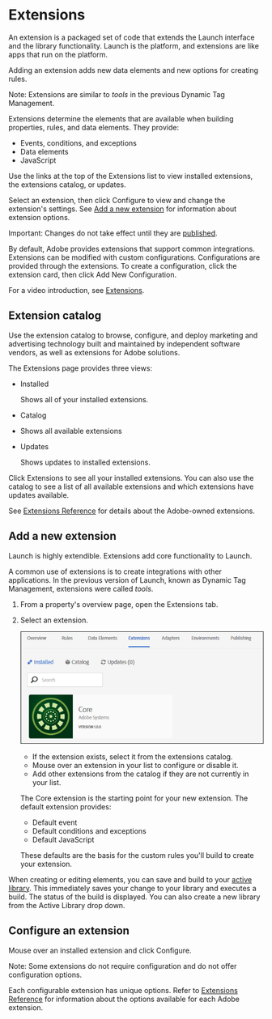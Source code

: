 # Extensions

An extension is a packaged set of code that extends the Launch interface and the library functionality. Launch is the platform, and extensions are like apps that run on the platform.

Adding an extension adds new data elements and new options for creating rules.

Note: Extensions are similar to _tools_ in the previous Dynamic Tag Management.

Extensions determine the elements that are available when building properties, rules, and data elements. They provide:

* Events, conditions, and exceptions
* Data elements
* JavaScript

Use the links at the top of the Extensions list to view installed extensions, the extensions catalog, or updates.

Select an extension, then click Configure to view and change the extension's settings. See [Add a new extension](extensions.md#add-a-new-extension) for information about extension options.

Important: Changes do not take effect until they are [published](../publishing/).

By default, Adobe provides extensions that support common integrations. Extensions can be modified with custom configurations. Configurations are provided through the extensions. To create a configuration, click the extension card, then click Add New Configuration.

For a video introduction, see [Extensions](../getting-started/videos.md).

## Extension catalog

Use the extension catalog to browse, configure, and deploy marketing and advertising technology built and maintained by independent software vendors, as well as extensions for Adobe solutions.

The Extensions page provides three views:

* Installed

  Shows all of your installed extensions.

* Catalog
* Shows all available extensions
* Updates

  Shows updates to installed extensions.

Click Extensions to see all your installed extensions. You can also use the catalog to see a list of all available extensions and which extensions have updates available.

See [Extensions Reference](../extension-reference/) for details about the Adobe-owned extensions.

## Add a new extension

Launch is highly extendible. Extensions add core functionality to Launch.

A common use of extensions is to create integrations with other applications. In the previous version of Launch, known as Dynamic Tag Management, extensions were called _tools_.

1. From a property's overview page, open the Extensions tab.
2. Select an extension.

   ![](../.gitbook/assets/extensions.png)

   * If the extension exists, select it from the extensions catalog.
   * Mouse over an extension in your list to configure or disable it.
   * Add other extensions from the catalog if they are not currently in your list.

   The Core extension is the starting point for your new extension. The default extension provides:

   * Default event
   * Default conditions and exceptions
   * Default JavaScript

   These defaults are the basis for the custom rules you'll build to create your extension.

When creating or editing elements, you can save and build to your [active library](../publishing/web/libraries.md#active-library). This immediately saves your change to your library and executes a build. The status of the build is displayed. You can also create a new library from the Active Library drop down.

## Configure an extension

Mouse over an installed extension and click Configure.

Note: Some extensions do not require configuration and do not offer configuration options.

Each configurable extension has unique options. Refer to [Extensions Reference](../extension-reference/) for information about the options available for each Adobe extension.

